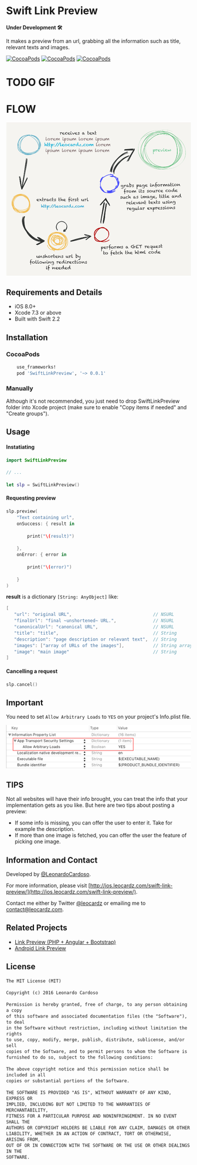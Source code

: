 # Swift Link Preview

**Under Development 🛠**

It makes a preview from an url, grabbing all the information such as title, relevant texts and images.

[![CocoaPods](https://img.shields.io/cocoapods/v/SwiftLinkPreview.svg?maxAge=2592000)]() [![CocoaPods](https://img.shields.io/cocoapods/l/SwiftLinkPreview.svg?maxAge=2592000)]() [![CocoaPods](https://img.shields.io/cocoapods/p/SwiftLinkPreview.svg?maxAge=2592000)]()

# TODO GIF
# FLOW

![flow](Images/flow.png)

## Requirements and Details

* iOS 8.0+
* Xcode 7.3 or above
* Built with Swift 2.2

## Installation

### CocoaPods

```ruby
	use_frameworks!
	pod 'SwiftLinkPreview', '~> 0.0.1'
```

### Manually

Although it's not recommended, you just need to drop SwiftLinkPreview folder into Xcode project (make sure to enable "Copy items if needed" and "Create groups").


## Usage

#### Instatiating
```swift
import SwiftLinkPreview

// ...

let slp = SwiftLinkPreview()
```

#### Requesting preview
```swift
slp.preview(
    "Text containing url",
    onSuccess: { result in
    	
		print("\(result)")
        
    },
    onError: { error in
       
		print("\(error)")
        
    }
)
```
**result** is a dictionary ```[String: AnyObject]``` like:

```swift
[
   "url": "original URL", 								// NSURL
   "finalUrl": "final ~unshortened~ URL.", 				// NSURL
   "canonicalUrl": "canonical URL", 					// NSURL
   "title": "title", 									// String
   "description": "page description or relevant text", 	// String
   "images": ["array of URLs of the images"], 			// String array
   "image": "main image" 								// String
]
```

#### Cancelling a request
```swift
slp.cancel()
```


## Important

You need to set ```Allow Arbitrary Loads``` to ```YES``` on your project's Info.plist file.

![app security.png](Images/app-security.png)


## TIPS

Not all websites will have their info brought, you can treat the info that your implementation gets as you like. But here are two tips about posting a preview:

* If some info is missing, you can offer the user to enter it. Take for example the description.
* If more than one image is fetched, you can offer the user the feature of picking one image.

## Information and Contact

Developed by [@LeonardoCardoso](https://github.com/LeonardoCardoso). 

For more information, please visit [http://ios.leocardz.com/swift-link-preview/](http://ios.leocardz.com/swift-link-preview/).

Contact me either by Twitter [@leocardz](https://twitter.com/leocardz) or emailing me to [contact@leocardz.com](mailto:contact@leocardz.com).

## Related Projects

* [Link Preview (PHP + Angular + Bootstrap)](https://github.com/LeonardoCardoso/Link-Preview)
* [Android Link Preview](https://github.com/LeonardoCardoso/Android-Link-Preview)


## License

    The MIT License (MIT)

	Copyright (c) 2016 Leonardo Cardoso
	
	Permission is hereby granted, free of charge, to any person obtaining a copy
	of this software and associated documentation files (the "Software"), to deal
	in the Software without restriction, including without limitation the rights
	to use, copy, modify, merge, publish, distribute, sublicense, and/or sell
	copies of the Software, and to permit persons to whom the Software is
	furnished to do so, subject to the following conditions:
	
	The above copyright notice and this permission notice shall be included in all
	copies or substantial portions of the Software.
	
	THE SOFTWARE IS PROVIDED "AS IS", WITHOUT WARRANTY OF ANY KIND, EXPRESS OR
	IMPLIED, INCLUDING BUT NOT LIMITED TO THE WARRANTIES OF MERCHANTABILITY,
	FITNESS FOR A PARTICULAR PURPOSE AND NONINFRINGEMENT. IN NO EVENT SHALL THE
	AUTHORS OR COPYRIGHT HOLDERS BE LIABLE FOR ANY CLAIM, DAMAGES OR OTHER
	LIABILITY, WHETHER IN AN ACTION OF CONTRACT, TORT OR OTHERWISE, ARISING FROM,
	OUT OF OR IN CONNECTION WITH THE SOFTWARE OR THE USE OR OTHER DEALINGS IN THE
	SOFTWARE.